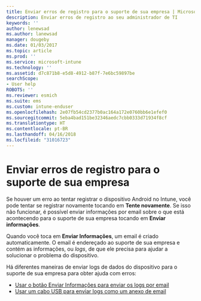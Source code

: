 ```yaml
---
title: Enviar erros de registro para o suporte de sua empresa | Microsoft Docs
description: Enviar erros de registro ao seu administrador de TI
keywords: ''
author: lenewsad
ms.author: lanewsad
manager: dougeby
ms.date: 01/03/2017
ms.topic: article
ms.prod: ''
ms.service: microsoft-intune
ms.technology: ''
ms.assetid: d7c871b8-e5d8-4912-b87f-7e6bc59897be
searchScope:
- User help
ROBOTS: ''
ms.reviewer: esmich
ms.suite: ems
ms.custom: intune-enduser
ms.openlocfilehash: 2e07fb54cd2377b0ac164a172e0760bb6e1efef0
ms.sourcegitcommit: 5eba4bad151be32346aedc7cbb0333d71934f8cf
ms.translationtype: HT
ms.contentlocale: pt-BR
ms.lasthandoff: 04/16/2018
ms.locfileid: "31016723"
---
```

# <a name="send-enrollment-errors-to-your-company-support"></a>Enviar erros de registro para o suporte de sua empresa

Se houver um erro ao tentar registrar o dispositivo Android no Intune, você pode tentar se registrar novamente tocando em **Tente novamente**. Se isso não funcionar, é possível enviar informações por email sobre o que está acontecendo para o suporte de sua empresa tocando em **Enviar informações**.

Quando você toca em **Enviar Informações**, um email é criado automaticamente. O email é endereçado ao suporte de sua empresa e contém as informações, ou _logs_, de que ele precisa para ajudar a solucionar o problema do dispositivo.

Há diferentes maneiras de enviar logs de dados do dispositivo para o suporte de sua empresa para obter ajuda com erros:

- [Usar o botão Enviar Informações para enviar os logs por email](send-logs-to-your-it-admin-by-email-android.md)
- [Usar um cabo USB para enviar logs como um anexo de email](send-logs-to-your-it-admin-using-cable-android.md)
